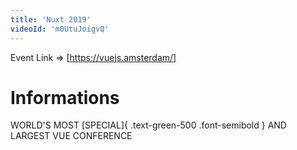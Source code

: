```yaml
---
title: 'Nuxt 2019'
videoId: 'm0UtuJoigvQ'
---
```


Event Link => [https://vuejs.amsterdam/]

# Informations

WORLD'S MOST [SPECIAL]{ .text-green-500 .font-semibold } AND LARGEST VUE CONFERENCE
